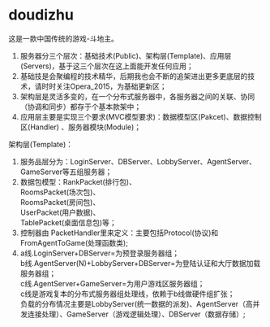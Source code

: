 # doudizhu

这是一款中国传统的游戏-斗地主。 <br>
1. 服务器分三个层次：基础技术(Public)、架构层(Template)、应用层(Servers)，基于这三个层次在这上面能开发任何应用； <br>
2. 基础技是会聚编程的技术精华，后期我也会不断的追架进出更多更底层的技术，请时时关注Opera_2015，为基础更新区； <br>
3. 架构层是灵活多变的，在一个分布式服务器中，各服务器之间的关联、协同（协调和同步）都存于个基本款架中；   <br>
4. 应用层主要是实现三个要求(MVC模型要求)：数据模型区(Pakcet)、数据控制区(Handler) 、服务器模块(Module)；  <br>

  
架构层(Template)：<br>
1. 服务品层分为：LoginServer、DBServer、LobbyServer、AgentServer、GameServer等五组服务器； <br>
2. 数据包模型：RankPacket(排行包)、<br>
               RoomsPacket(场次包)、<br>
               RoomsPacket(房间包)、<br>
               UserPacket(用户数据)、<br>
               TablePacket(桌面信息包)等； <br>
3. 控制器由 PacketHandler里来定义：主要包括Protocol(协议)和FromAgentToGame(处理函数类); <br>
4. a线.LoginServer+DBServer=为预登录服务器组； <br>
  b线.AgentServer(N)+LobbyServer+DBServer=为登陆认证和大厅数据加载服务器组； <br>
  c线.AgentServer+GameServer=为用户游戏区服务器组； <br>
  c线是游戏复本的分布式服务器组处理线，依赖于b线做硬件组扩张； <br>
  负载的分布情况主要是LobbyServer(统一数据的派发)、AgentServer（高并发连接处理）、GameServer（游戏逻辑处理）、DBServer（数据存储）; <br>

